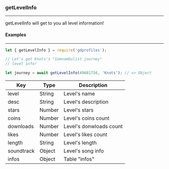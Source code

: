 ### getLevelInfo
----------------

getLevelInfo will get to you all level information!

#### Examples
-------------

```js
let { getLevelInfo } = require('gdprofiles');

// Let's get Knots's "Somnambulist journey"
// level info!

let journey = await getLevelInfo(49681756, 'Knots'); // => Object
```

| Key        | Type   | Description             |
|------------|--------|-------------------------|
| level      | String | Level's name            |
| desc       | String | Level's description     |
| stars      | Number | Level's stars           |
| coins      | Number | Level's coins count     |
| downloads  | Number | Level's donwloads count |
| likes      | Number | Level's likes count     |
| length     | String | Level's length          |
| soundtrack | Object | Level's song info       |
| infos      | Object | Table "infos"           |